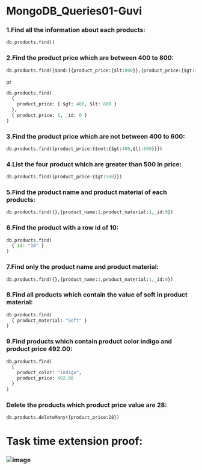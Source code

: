 # MongoDB_Queries01-Guvi

### 1.Find all the information about each products:
```py
db.products.find()
```
### 2.Find the product price which are between 400 to 800:
```py
db.products.find({$and:[{product_price:{$lt:800}},{product_price:{$gt:400}}]})
```
or
```py
db.products.find(
  { 
    product_price: { $gt: 400, $lt: 800 } 
  }, 
  { product_price: 1, _id: 0 }
)
```
### 3.Find the product price which are not between 400 to 600:
```py
db.products.find({product_price:{$not:{$gt:400,$lt:600}}})
```
### 4.List the four product which are greater than 500 in price:
```py
db.products.find({product_price:{$gt:500}})
```
### 5.Find the product name and product material of each products:
```py
db.products.find({},{product_name:1,product_material:1,_id:0})
```
### 6.Find the product with a row id of 10:
```py
db.products.find(
  { id: "10" }
)
```
### 7.Find only the product name and product material:
```py
db.products.find({},{product_name:1,product_material:1,_id:0})
```
### 8.Find all products which contain the value of soft in product material:
```py
db.products.find(
  { product_material: "Soft" }
)
```
### 9.Find products which contain product color indigo  and product price 492.00:
```py
db.products.find(
  { 
    product_color: "indigo", 
    product_price: 492.00 
  }
)
```
### Delete the products which product price value are 28:
```
db.products.deleteMany({product_price:28})
```
# Task time extension proof:
### ![image](https://github.com/ShakthiSundar-K/Guvi_D5_Task/assets/128116143/5318043f-5150-4178-bb8d-39bf235a2149)

